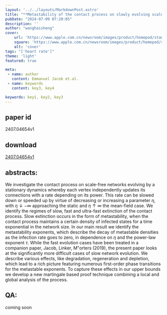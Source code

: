 ```yaml
---
layout: '../../layouts/MarkdownPost.astro'
title: "**Metastability of the contact process on slowly evolving scalefree networks**"
pubDate: "2024-07-09 07:20:05"
description: ''
author: "wanghaisheng"
cover:
    url: 'https://www.apple.com.cn/newsroom/images/product/homepod/standard/Apple-HomePod-hero-230118_big.jpg.large_2x.jpg'
    square: 'https://www.apple.com.cn/newsroom/images/product/homepod/standard/Apple-HomePod-hero-230118_big.jpg.large_2x.jpg'
    alt: 'cover'
tags: "['heart rate']" 
theme: 'light'
featured: true

meta:
 - name: author
   content: Emmanuel Jacob et.al.
 - name: keywords
   content: key3, key4

keywords: key1, key2, key3
---
```


## paper id
2407.04654v1
## download
[2407.04654v1](http://arxiv.org/abs/2407.04654v1)
## abstracts:
We investigate the contact process on scale-free networks evolving by a stationary dynamics whereby each vertex independently updates its connections with a rate depending on its power. This rate can be slowed down or speeded up by virtue of decreasing or increasing a parameter $\eta$, with $\eta\downarrow-\infty$ approaching the static and $\eta\uparrow\infty$ the mean-field case. We identify the regimes of slow, fast and ultra-fast extinction of the contact process. Slow extinction occurs in the form of metastability, when the contact process maintains a certain density of infected states for a time exponential in the network size. In our main result we identify the metastability exponents, which describe the decay of metastable densities as the infection rate goes to zero, in dependence on $\eta$ and the power-law exponent $\tau$. While the fast evolution cases have been treated in a companion paper, Jacob, Linker, M\"orters (2019), the present paper looks at the significantly more difficult cases of slow network evolution. We describe various effects, like degradation, regeneration and depletion, which lead to a rich picture featuring numerous first-order phase transitions for the metastable exponents. To capture these effects in our upper bounds we develop a new martingale based proof technique combining a local and global analysis of the process.
## QA:
coming soon
